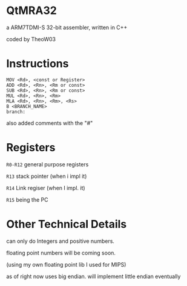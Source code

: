 # QtMRA32

a ARM7TDMI-S 32-bit assembler, written in C++

coded by TheoW03

# Instructions

```
MOV <Rd>, <const or Register>
ADD <Rd>, <Rn>, <Rm or const>
SUB <Rd>, <Rn>, <Rm or const>
MUL <Rd>, <Rn>, <Rm>
MLA <Rd>, <Rn>, <Rm>, <Rs>
B <BRANCH_NAME>
branch: 
```
also added comments with the "#" 

# Registers

``R0-R12`` general purpose registers 

``R13`` stack pointer (when i impl it)

``R14`` Link  regiser (when I impl. it)

``R15`` being the PC

# Other Technical Details

can only do Integers and positive numbers.

floating point numbers will be coming soon.

(using my own floating point lib I used for MIPS)

as of right now uses big endian. will implement little endian eventually
